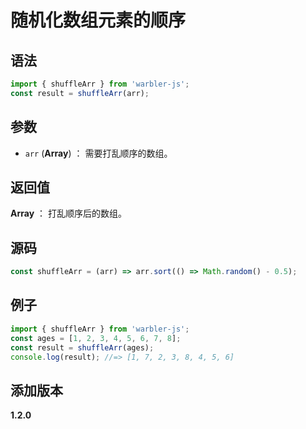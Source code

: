 # 随机化数组元素的顺序

## 语法

```js
import { shuffleArr } from 'warbler-js';
const result = shuffleArr(arr);
```

## 参数

- `arr` (**Array**) ： 需要打乱顺序的数组。

## 返回值

**Array** ： 打乱顺序后的数组。

## 源码

```js
const shuffleArr = (arr) => arr.sort(() => Math.random() - 0.5);
```

## 例子

```js
import { shuffleArr } from 'warbler-js';
const ages = [1, 2, 3, 4, 5, 6, 7, 8];
const result = shuffleArr(ages);
console.log(result); //=> [1, 7, 2, 3, 8, 4, 5, 6]
```

## 添加版本

**1.2.0**
